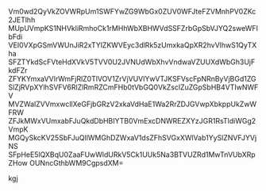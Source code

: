 Vm0wd2QyVkZOVWRpUm1SWFYwZG9WbGx0ZUV0WFJteFZVMnhPV0ZKc2JETlhh
MUpUVmpKS1NHVkliRmhoCk1rMHhWbXBHWVdSSFZrbGpSbVJYQ2sweWFIbFdi
VEI0VXpGSmVWUnJiR2xTYlZKWVEyc3dlRk5zUmxkaQpXR2hvVlhwS1QyTXha
SFZTYkdScFVteHdXVkV5TVV0U2JVNUdWbXhvVndwaVZUUXdWbGh3UjFkdFZr
ZFYKYmxaVVlrWmFjRlZ0TlVOV1ZrVjVUVlYwVTJKSFVscFpNRnByVjBGd1ZG
SlZjRVpXYlhSVFV6RlZlRmRZCmFHb0tVbGQ0VkZsclZuZGpSbHB4VTIwNWFV
MVZWalZVVmxwcllXeGFjbGRzV2xkaVdHaE1Wa2RrZDJGVwpXbkppUkZwWFRW
ZFJkMWxVUmxabFJuQkdDbHBIYTB0VmExcDNWREZXYzJGR1RsTldiWGg2VmpK
MGQySkcKV25SbFJuQllWMGhDZWxaV1dsZFhSVGxXWlVab1YySlZNVFJYVjNS
SFpHeE5lQXBqU0ZaaFUwWldURkV5Ck1UUk5Na3BTVUZRd1MwTnVUbXRpZHow
OUNncGthbWM9CgpsdXM=

kgj